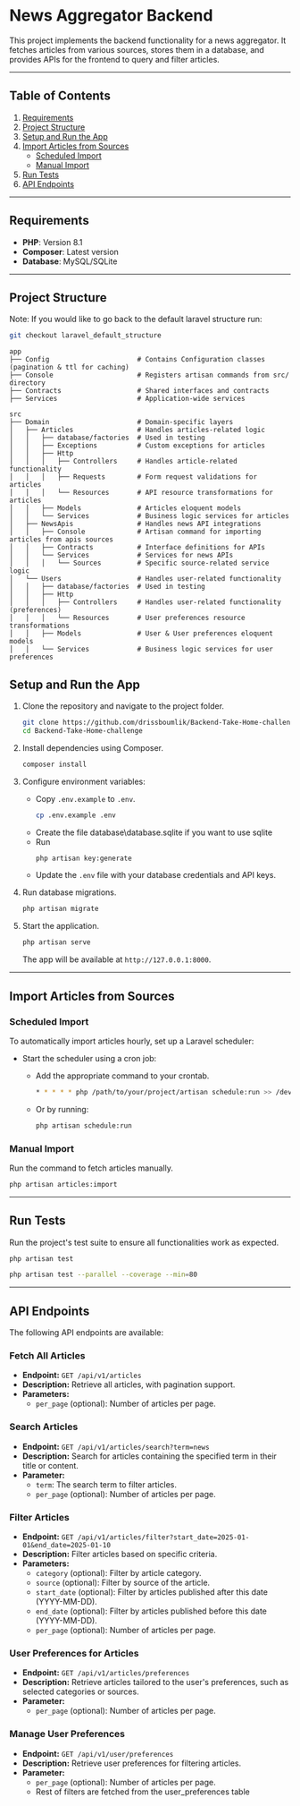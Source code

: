 # News Aggregator Backend

This project implements the backend functionality for a news aggregator. It fetches articles from various sources, stores them in a database, and provides APIs for the frontend to query and filter articles.

---

## Table of Contents

1. [Requirements](#requirements)
2. [Project Structure](#project-structure)
3. [Setup and Run the App](#setup-and-run-the-app)
4. [Import Articles from Sources](#import-articles-from-sources)
    - [Scheduled Import](#scheduled-import)
    - [Manual Import](#manual-import)
5. [Run Tests](#run-tests)
6. [API Endpoints](#api-endpoints)

---

## Requirements

- **PHP**: Version 8.1
- **Composer**: Latest version
- **Database**: MySQL/SQLite

---

## Project Structure


Note: If you would like to go back to the default laravel structure run:

```bash
git checkout laravel_default_structure
```

```
app
├── Config                      # Contains Configuration classes (pagination & ttl for caching)
├── Console                     # Registers artisan commands from src/ directory
├── Contracts                   # Shared interfaces and contracts
├── Services                    # Application-wide services

src
├── Domain                      # Domain-specific layers
│   ├── Articles                # Handles articles-related logic
│   │   ├── database/factories  # Used in testing
│   │   ├── Exceptions          # Custom exceptions for articles
│   │   ├── Http
│   │   │   ├── Controllers     # Handles article-related functionality
│   │   │   ├── Requests        # Form request validations for articles
│   │   │   └── Resources       # API resource transformations for articles
│   │   ├── Models              # Articles eloquent models
│   │   └── Services            # Business logic services for articles
│   ├── NewsApis                # Handles news API integrations
│   │   ├── Console             # Artisan command for importing articles from apis sources
│   │   ├── Contracts           # Interface definitions for APIs
│   │   └── Services            # Services for news APIs
│   │   │   └── Sources         # Specific source-related service logic
│   └── Users                   # Handles user-related functionality
│   │   ├── database/factories  # Used in testing
│   │   ├── Http
│   │   │   ├── Controllers     # Handles user-related functionality (preferences)
│   │   │   └── Resources       # User preferences resource transformations
│   │   ├── Models              # User & User preferences eloquent models
│   │   └── Services            # Business logic services for user preferences
```

## Setup and Run the App

1. Clone the repository and navigate to the project folder.

    ```bash
    git clone https://github.com/drissboumlik/Backend-Take-Home-challenge/
    cd Backend-Take-Home-challenge
    ```

2. Install dependencies using Composer.

    ```bash
    composer install
    ```

3. Configure environment variables:
    - Copy `.env.example` to `.env`.
        ```bash
        cp .env.example .env
        ```
    - Create the file database\database.sqlite if you want to use sqlite
    - Run 
        ```bash 
        php artisan key:generate
        ```
    - Update the `.env` file with your database credentials and API keys.


4. Run database migrations.

    ```bash
    php artisan migrate
    ```

5. Start the application.

    ```bash
    php artisan serve
    ```

    The app will be available at `http://127.0.0.1:8000`.

---

## Import Articles from Sources

### Scheduled Import

To automatically import articles hourly, set up a Laravel scheduler:

- Start the scheduler using a cron job:
    - Add the appropriate command to your crontab.

        ```bash
        * * * * * php /path/to/your/project/artisan schedule:run >> /dev/null 2>&1
        ```
    - Or by running:
        ```bash
        php artisan schedule:run
        ```

### Manual Import

Run the command to fetch articles manually.
```bash
php artisan articles:import
```

---

## Run Tests

Run the project's test suite to ensure all functionalities work as expected.

```bash
php artisan test
```

```bash
php artisan test --parallel --coverage --min=80
```

---

## API Endpoints

The following API endpoints are available:

### Fetch All Articles

- **Endpoint:** `GET /api/v1/articles`  
- **Description:** Retrieve all articles, with pagination support.  
- **Parameters:**
  - `per_page` (optional): Number of articles per page.

### Search Articles
- **Endpoint:** `GET /api/v1/articles/search?term=news`  
- **Description:** Search for articles containing the specified term in their title or content.  
- **Parameter:**
  - `term`: The search term to filter articles.  
  - `per_page` (optional): Number of articles per page.

### Filter Articles
- **Endpoint:** `GET /api/v1/articles/filter?start_date=2025-01-01&end_date=2025-01-10`  
- **Description:** Filter articles based on specific criteria.  
- **Parameters:**
  - `category` (optional): Filter by article category.
  - `source` (optional): Filter by source of the article.
  - `start_date` (optional): Filter by articles published after this date (YYYY-MM-DD).
  - `end_date` (optional): Filter by articles published before this date (YYYY-MM-DD).
  - `per_page` (optional): Number of articles per page.

### User Preferences for Articles
- **Endpoint:** `GET /api/v1/articles/preferences`  
- **Description:** Retrieve articles tailored to the user's preferences, such as selected categories or sources.  
- **Parameter:**
  - `per_page` (optional): Number of articles per page.

### Manage User Preferences
- **Endpoint:** `GET /api/v1/user/preferences`  
- **Description:** Retrieve user preferences for filtering articles.  
- **Parameter:**
    - `per_page` (optional): Number of articles per page.
    - Rest of filters are fetched from the user_preferences table
